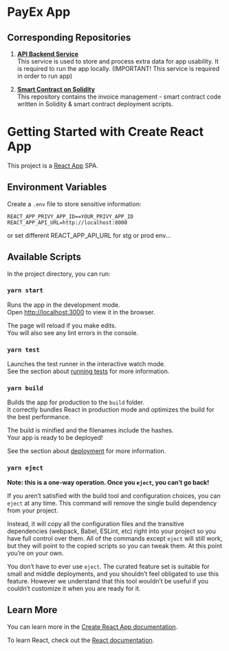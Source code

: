 # PayEx App

## Corresponding Repositories

1. **[API Backend Service](https://github.com/chebotiuk/payex-api)**  
   This service is used to store and process extra data for app usability. It is required to run the app locally.
   (IMPORTANT! This service is required in order to run app)

2. **[Smart Contract on Solidity](https://github.com/chebotiuk/payex_solidity)**  
   This repository contains the invoice management - smart contract code written in Solidity & smart contract deployment scripts.


# Getting Started with Create React App

This project is a [React App](https://github.com/facebook/create-react-app) SPA.

## Environment Variables

Create a `.env` file to store sensitive information:

```
REACT_APP_PRIVY_APP_ID==YOUR_PRIVY_APP_ID
REACT_APP_API_URL=http://localhost:8000
```

or set different REACT_APP_API_URL for stg or prod env...

## Available Scripts

In the project directory, you can run:

### `yarn start`

Runs the app in the development mode.\
Open [http://localhost:3000](http://localhost:3000) to view it in the browser.

The page will reload if you make edits.\
You will also see any lint errors in the console.

### `yarn test`

Launches the test runner in the interactive watch mode.\
See the section about [running tests](https://facebook.github.io/create-react-app/docs/running-tests) for more information.

### `yarn build`

Builds the app for production to the `build` folder.\
It correctly bundles React in production mode and optimizes the build for the best performance.

The build is minified and the filenames include the hashes.\
Your app is ready to be deployed!

See the section about [deployment](https://facebook.github.io/create-react-app/docs/deployment) for more information.

### `yarn eject`

**Note: this is a one-way operation. Once you `eject`, you can’t go back!**

If you aren’t satisfied with the build tool and configuration choices, you can `eject` at any time. This command will remove the single build dependency from your project.

Instead, it will copy all the configuration files and the transitive dependencies (webpack, Babel, ESLint, etc) right into your project so you have full control over them. All of the commands except `eject` will still work, but they will point to the copied scripts so you can tweak them. At this point you’re on your own.

You don’t have to ever use `eject`. The curated feature set is suitable for small and middle deployments, and you shouldn’t feel obligated to use this feature. However we understand that this tool wouldn’t be useful if you couldn’t customize it when you are ready for it.

## Learn More

You can learn more in the [Create React App documentation](https://facebook.github.io/create-react-app/docs/getting-started).

To learn React, check out the [React documentation](https://reactjs.org/).
